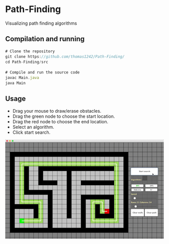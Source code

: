 # Path-Finding
<!--A tool for visualizing path finding algorithms-->
Visualizing path finding algorithms

## Compilation and running


```javascript
# Clone the repository
git clone https://github.com/thomas1242/Path-Finding/
cd Path-Finding/src 

# Compile and run the source code
javac Main.java 
java Main 
```

## Usage

* Drag your mouse to draw/erase obstacles. <br>
* Drag the green node to choose the start location. <br>
* Drag the red node to choose the end location. <br>
* Select an algorithm.<br>
* Click start search.<br>


![DFS and BFS](/images/BFS_DFS.gif)





